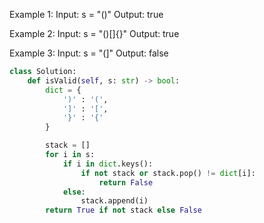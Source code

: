 Example 1:
Input: s = "()"
Output: true

Example 2:
Input: s = "()[]{}"
Output: true

Example 3:
Input: s = "(]"
Output: false

```python
class Solution:
    def isValid(self, s: str) -> bool:
        dict = {
            ')' : '(',
            ']' : '[',
            '}' : '{'           
        }

        stack = []
        for i in s:
            if i in dict.keys():
                if not stack or stack.pop() != dict[i]:
                    return False
            else:
                stack.append(i)
        return True if not stack else False
```
 
